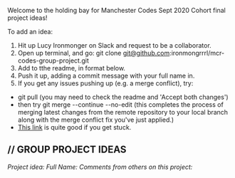 Welcome to the holding bay for Manchester Codes Sept 2020 Cohort final project ideas! 

To add an idea:
1. Hit up Lucy Ironmonger on Slack and request to be a collaborator.
2. Open up terminal, and go: git clone git@github.com:ironmongrrrl/mcr-codes-group-project.git
3. Add to tthe readme, in format below.
4. Push it up, adding a commit message with your full name in.
5. If you get any issues pushing up (e.g. a merge conflict), try:
- git pull (you may need to check the readme and 'Accept both changes')
- then try git merge --continue --no-edit (this completes the process of merging latest changes from the remote repository to your local branch along with the merge conflict fix you've just applied.)
- <a href="https://www.manchestercodes.com/platform/module/programming-foundations/git-intro">This link</a> is quite good if you get stuck.


<h2>// GROUP PROJECT IDEAS</h2>

<em>Project idea:</em>
<em>Full Name:</em>
<em>Comments from others on this project:</em>